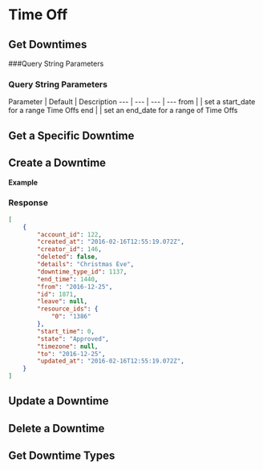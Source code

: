# Time Off

## Get Downtimes

###Query String Parameters
### Query String Parameters

Parameter | Default | Description
--- | --- | --- | ---
from | | set a start_date for a range Time Offs
end | | set an end_date for a range of Time Offs
## Get a Specific Downtime

## Create a Downtime
**Example**

### Response

```json
[
	{
		"account_id": 122,
		"created_at": "2016-02-16T12:55:19.072Z",
		"creator_id": 146,
		"deleted": false,
		"details": "Christmas Eve",
		"downtime_type_id": 1137,
		"end_time": 1440,
		"from": "2016-12-25",
		"id": 1871,
		"leave": null,
		"resource_ids": {
			"0": "1386"
		},
		"start_time": 0,
		"state": "Approved",
		"timezone": null,
		"to": "2016-12-25",
		"updated_at": "2016-02-16T12:55:19.072Z",
	}
]
```

## Update a Downtime
## Delete a Downtime

## Get Downtime Types